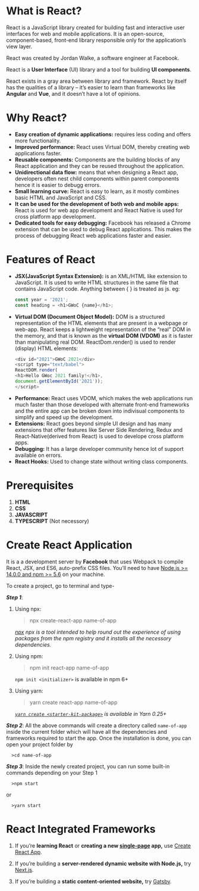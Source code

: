 #  What is React?
   React is a JavaScript library created for building fast and interactive user interfaces for web and mobile applications. It is an open-source, component-based, front-end library responsible only for the application’s view layer. 

React was created by Jordan Walke, a software engineer at Facebook.

React is a  **User Interface**  (UI) library and a tool for building  **UI components**.

React exists in a gray area between library and framework. React by itself has the qualities of a library – it’s easier to learn than frameworks like **Angular** and **Vue**, and it doesn’t have a lot of opinions.

# Why React?

-   **Easy creation of dynamic applications:**  requires less coding and offers more functionality.
-   **Improved performance:**  React uses Virtual DOM, thereby creating web applications faster. 
-   **Reusable components:**  Components are the building blocks of any React application and they can be reused throughout the application.
-   **Unidirectional data flow:**  means that when designing a React app, developers often nest child components within parent components hence it is easier to debugg errors.
-   **Small learning curve:**  React is easy to learn, as it mostly combines basic HTML and JavaScript and CSS.
-   **It can be used for the development of both web and mobile apps:**  React is used for web app development and React Native is used for cross platform app development.
-   **Dedicated tools for easy debugging:**  Facebook has released a Chrome extension that can be used to debug React applications. This makes the process of debugging React web applications faster and easier.
# Features of React
- **JSX(JavaScript Syntax Extension):** is an XML/HTML like extension to JavaScript. It is used to write HTML structures in the same file that contains JavaScript code. Anything between { } is treated as js.
eg: 
	```javascript
	const year = '2021';
	const heading = <h1>GWoC {name}</h1>;
    ```
- **Virtual DOM (Document Object Model):** DOM is a structured representation of the HTML elements that are present in a webpage or web-app. React keeps a lightweight representation of the “real” DOM in the memory, and that is known as the **virtual DOM (VDOM)** as it is faster than manipulating real DOM. ReactDom.render() is used to render (display) HTML elements:
	```javascript
	<div id="2021">GWoC 2021</div>  
	<script type="text/babel">  
	ReactDOM.render(  
	<h1>Hello GWoc 2021 family!</h1>,  
	document.getElementById('2021'));  
	</script>
	```
- **Performance:** React uses VDOM, which makes the web applications run much faster than those developed with alternate front-end frameworks and the entire app can be broken down into indivisual components to simplify and speed up the development.
- **Extensions:** React goes beyond simple UI design and has many extensions that offer features like Server Side Rendering, Redux and React-Native(derived from React) is used to develope cross platform apps.
- **Debugging:** It has a large developer community hence lot of support available on errors.
- **React Hooks:** Used to change state without writing class components.

# **Prerequisites**

1. **HTML**
2. **CSS**
3. **JAVASCRIPT**
4. **TYPESCRIPT** (Not necessory)

# Create React Application
It is a a development server by **Facebook** that uses Webpack to compile React, JSX, and ES6, auto-prefix CSS files.
You’ll need to have [Node.js >= 14.0.0 and npm >= 5.6](https://nodejs.org/en/) on your machine.

To create a project, go to terminal and type-

***Step 1***:

1. Using npx:
    > npx create-react-app name-of-app

   _[npx](https://medium.com/@maybekatz/introducing-npx-an-npm-package-runner-55f7d4bd282b)  npx is a tool intended to help round out the experience of using packages from the npm registry and it installs all the necessory dependencies._ 
  
  2. Using npm:
        >npm init react-app name-of-app
        
        `npm init <initializer>`  is available in npm 6+
    
  3. Using yarn:
       >yarn create react-app name-of-app
      
       _[`yarn create <starter-kit-package>`](https://yarnpkg.com/lang/en/docs/cli/create/)  is available in Yarn 0.25+_



***Step 2***:  All the above commands will create a directory called `name-of-app` inside the current folder which will have all the dependencies and frameworks required to start the app. Once the installation is done, you can open your project folder by
		          
	  >cd name-of-app 
	

***Step 3***: Inside the newly created project, you can run some built-in commands depending on your Step 1

	  >npm start

or

	  >yarn start

# React Integrated Frameworks

1.   If you’re  **learning React**  or  **creating a new  [single-page]()  app,**  use  [Create React App]().

2.   If you’re building a  **server-rendered dynamic website with Node.js,**  try  [Next.js](https://reactjs.org/docs/create-a-new-react-app.html#nextjs).

3.  If you’re building a  **static content-oriented website,**  try  [Gatsby](https://reactjs.org/docs/create-a-new-react-app.html#gatsby).
